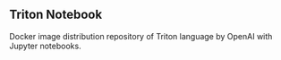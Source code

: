 ## Triton Notebook

Docker image distribution repository of Triton language by OpenAI with Jupyter notebooks.

